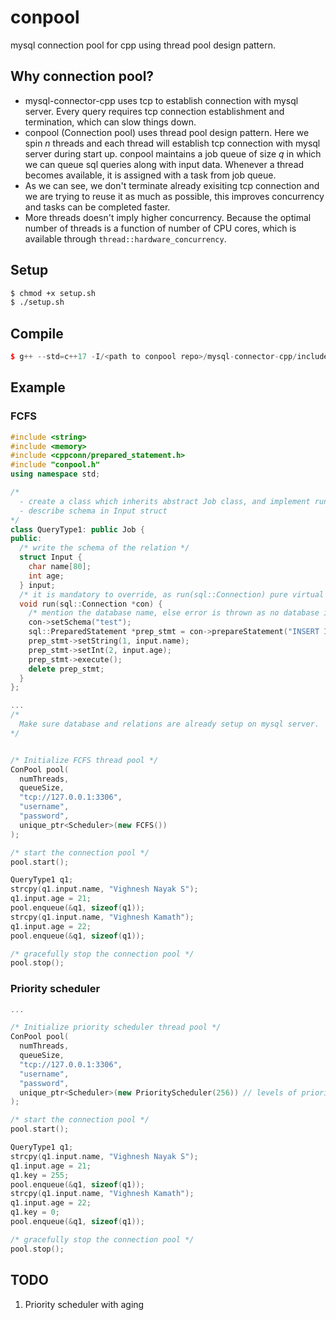 # conpool

mysql connection pool for cpp using thread pool design pattern.

## Why connection pool?
- mysql-connector-cpp uses tcp to establish connection with mysql server. Every query requires tcp connection establishment and termination, which can slow things down.
- conpool (Connection pool) uses thread pool design pattern. Here we spin <em>n</em> threads and each thread will establish tcp connection with mysql server during start up. conpool maintains a job queue of size <em>q</em> in which we can queue sql queries along with input data. Whenever a thread becomes available, it is assigned with a task from job queue. 
- As we can see, we don't terminate already exisiting tcp connection and we are trying to reuse it as much as possible, this improves concurrency and tasks can be completed faster. 
- More threads doesn't imply higher concurrency. Because the optimal number of threads is a function of number of CPU cores, which is available through <code>thread::hardware_concurrency</code>.


## Setup

```bash
$ chmod +x setup.sh
$ ./setup.sh
```

## Compile

```c++
$ g++ --std=c++17 -I/<path to conpool repo>/mysql-connector-cpp/include/jdbc <your cpp file> -pthread -Wall -lmysqlcppconn
```

## Example

### FCFS

```c++
#include <string>
#include <memory>
#include <cppconn/prepared_statement.h>
#include "conpool.h"
using namespace std;

/* 
  - create a class which inherits abstract Job class, and implement run(sql::Connection*) method
  - describe schema in Input struct
*/
class QueryType1: public Job {
public: 
  /* write the schema of the relation */
  struct Input {
    char name[80];
    int age;
  } input;  
  /* it is mandatory to override, as run(sql::Connection) pure virtual funcion */
  void run(sql::Connection *con) {
    /* mention the database name, else error is thrown as no database is selected by default */
    con->setSchema("test");
    sql::PreparedStatement *prep_stmt = con->prepareStatement("INSERT INTO mytable VALUES (?, ?)");
    prep_stmt->setString(1, input.name);
    prep_stmt->setInt(2, input.age);
    prep_stmt->execute(); 
    delete prep_stmt;
  }
};

...
/*
  Make sure database and relations are already setup on mysql server.
*/


/* Initialize FCFS thread pool */
ConPool pool(
  numThreads, 
  queueSize, 
  "tcp://127.0.0.1:3306", 
  "username", 
  "password", 
  unique_ptr<Scheduler>(new FCFS())
);

/* start the connection pool */
pool.start();

QueryType1 q1;
strcpy(q1.input.name, "Vighnesh Nayak S");
q1.input.age = 21;
pool.enqueue(&q1, sizeof(q1));
strcpy(q1.input.name, "Vighnesh Kamath");
q1.input.age = 22;
pool.enqueue(&q1, sizeof(q1));

/* gracefully stop the connection pool */
pool.stop();
```

### Priority scheduler

```c++
...

/* Initialize priority scheduler thread pool */
ConPool pool(
  numThreads, 
  queueSize, 
  "tcp://127.0.0.1:3306", 
  "username", 
  "password", 
  unique_ptr<Scheduler>(new PriorityScheduler(256)) // levels of priority = 256
);

/* start the connection pool */
pool.start();

QueryType1 q1;
strcpy(q1.input.name, "Vighnesh Nayak S");
q1.input.age = 21;
q1.key = 255;
pool.enqueue(&q1, sizeof(q1));
strcpy(q1.input.name, "Vighnesh Kamath");
q1.input.age = 22;
q1.key = 0;
pool.enqueue(&q1, sizeof(q1));

/* gracefully stop the connection pool */
pool.stop();
```

## TODO
1. Priority scheduler with aging